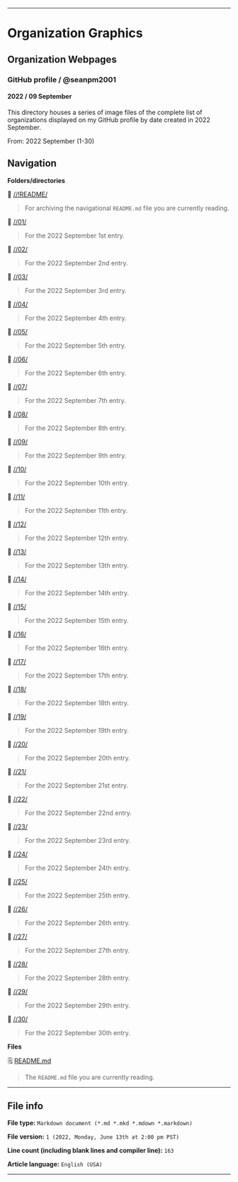 
***

# Organization Graphics

## Organization Webpages

### GitHub profile / @seanpm2001

#### 2022 / 09 September

This directory houses a series of image files of the complete list of organizations displayed on my GitHub profile by date created in 2022 September.

From: 2022 September (1-30)

## Navigation

**Folders/directories**

📁 [//!README/](/OrganizationGraphics/Organization_webpages/GitHub_Profile/@seanpm2001/2022/09_September/!README/)

> For archiving the navigational `README.md` file you are currently reading.

📁 [//01/](/OrganizationGraphics/Organization_webpages/GitHub_Profile/@seanpm2001/2022/09_September/01/)

> For the 2022 September 1st entry.

📁 [//02/](/OrganizationGraphics/Organization_webpages/GitHub_Profile/@seanpm2001/2022/09_September/02/)

> For the 2022 September 2nd entry.

📁 [//03/](/OrganizationGraphics/Organization_webpages/GitHub_Profile/@seanpm2001/2022/09_September/03/)

> For the 2022 September 3rd entry.

📁 [//04/](/OrganizationGraphics/Organization_webpages/GitHub_Profile/@seanpm2001/2022/09_September/04/)

> For the 2022 September 4th entry.

📁 [//05/](/OrganizationGraphics/Organization_webpages/GitHub_Profile/@seanpm2001/2022/09_September/05/)

> For the 2022 September 5th entry.

📁 [//06/](/OrganizationGraphics/Organization_webpages/GitHub_Profile/@seanpm2001/2022/09_September/06/)

> For the 2022 September 6th entry.

📁 [//07/](/OrganizationGraphics/Organization_webpages/GitHub_Profile/@seanpm2001/2022/09_September/07/)

> For the 2022 September 7th entry.

📁 [//08/](/OrganizationGraphics/Organization_webpages/GitHub_Profile/@seanpm2001/2022/09_September/08/)

> For the 2022 September 8th entry.

📁 [//09/](/OrganizationGraphics/Organization_webpages/GitHub_Profile/@seanpm2001/2022/09_September/09/)

> For the 2022 September 9th entry.

📁 [//10/](/OrganizationGraphics/Organization_webpages/GitHub_Profile/@seanpm2001/2022/09_September/10/)

> For the 2022 September 10th entry.

📁 [//11/](/OrganizationGraphics/Organization_webpages/GitHub_Profile/@seanpm2001/2022/09_September/11/)

> For the 2022 September 11th entry.

📁 [//12/](/OrganizationGraphics/Organization_webpages/GitHub_Profile/@seanpm2001/2022/09_September/12/)

> For the 2022 September 12th entry.

📁 [//13/](/OrganizationGraphics/Organization_webpages/GitHub_Profile/@seanpm2001/2022/09_September/13/)

> For the 2022 September 13th entry.

📁 [//14/](/OrganizationGraphics/Organization_webpages/GitHub_Profile/@seanpm2001/2022/09_September/14/)

> For the 2022 September 14th entry.

📁 [//15/](/OrganizationGraphics/Organization_webpages/GitHub_Profile/@seanpm2001/2022/09_September/15/)

> For the 2022 September 15th entry.

📁 [//16/](/OrganizationGraphics/Organization_webpages/GitHub_Profile/@seanpm2001/2022/09_September/16/)

> For the 2022 September 16th entry.

📁 [//17/](/OrganizationGraphics/Organization_webpages/GitHub_Profile/@seanpm2001/2022/09_September/17/)

> For the 2022 September 17th entry.

📁 [//18/](/OrganizationGraphics/Organization_webpages/GitHub_Profile/@seanpm2001/2022/09_September/18/)

> For the 2022 September 18th entry.

📁 [//19/](/OrganizationGraphics/Organization_webpages/GitHub_Profile/@seanpm2001/2022/09_September/19/)

> For the 2022 September 19th entry.

📁 [//20/](/OrganizationGraphics/Organization_webpages/GitHub_Profile/@seanpm2001/2022/09_September/20/)

> For the 2022 September 20th entry.

📁 [//21/](/OrganizationGraphics/Organization_webpages/GitHub_Profile/@seanpm2001/2022/09_September/21/)

> For the 2022 September 21st entry.

📁 [//22/](/OrganizationGraphics/Organization_webpages/GitHub_Profile/@seanpm2001/2022/09_September/22/)

> For the 2022 September 22nd entry.

📁 [//23/](/OrganizationGraphics/Organization_webpages/GitHub_Profile/@seanpm2001/2022/09_September/23/)

> For the 2022 September 23rd entry.

📁 [//24/](/OrganizationGraphics/Organization_webpages/GitHub_Profile/@seanpm2001/2022/09_September/24/)

> For the 2022 September 24th entry.

📁 [//25/](/OrganizationGraphics/Organization_webpages/GitHub_Profile/@seanpm2001/2022/09_September/25/)

> For the 2022 September 25th entry.

📁 [//26/](/OrganizationGraphics/Organization_webpages/GitHub_Profile/@seanpm2001/2022/09_September/26/)

> For the 2022 September 26th entry.

📁 [//27/](/OrganizationGraphics/Organization_webpages/GitHub_Profile/@seanpm2001/2022/09_September/27/)

> For the 2022 September 27th entry.

📁 [//28/](/OrganizationGraphics/Organization_webpages/GitHub_Profile/@seanpm2001/2022/09_September/28/)

> For the 2022 September 28th entry.

📁 [//29/](/OrganizationGraphics/Organization_webpages/GitHub_Profile/@seanpm2001/2022/09_September/29/)

> For the 2022 September 29th entry.

📁 [//30/](/OrganizationGraphics/Organization_webpages/GitHub_Profile/@seanpm2001/2022/09_September/30/)

> For the 2022 September 30th entry.

**Files**

🗒️ [README.md](/OrganizationGraphics/Organization_webpages/GitHub_Profile/@seanpm2001/2022/09_September/README.md)

> The `README.md` file you are currently reading.

***

## File info

**File type:** `Markdown document (*.md *.mkd *.mdown *.markdown)`

**File version:** `1 (2022, Monday, June 13th at 2:00 pm PST)`

**Line count (including blank lines and compiler line):** `163`

**Article language:** `English (USA)`

***
